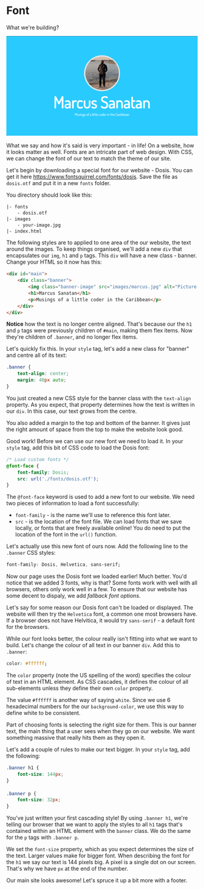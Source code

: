 # Font

What we're building?

![Screenshot of completed step](screenshot06.png)

What we say and how it's said is very important \- in life! On a website, how it looks matter as well. Fonts are an intricate part of web design. With CSS, we can change the font of our text to match the theme of our site.

Let's begin by downloading a special font for our website \- Dosis. You can get it here <https://www.fontsquirrel.com/fonts/dosis>. Save the file as `dosis.otf` and put it in a new `fonts` folder.

You directory should look like this:

```plaintext
|- fonts
    - dosis.otf
|- images
    - your-image.jpg
|- index.html
```

The following styles are to applied to one area of the our website, the text around the images. To keep things organised, we'll add a new `div` that encapsulates our `img`, `h1` and `p` tags. This `div` will have a new class \- banner. Change your HTML so it now has this:

```html
<div id="main">
    <div class="banner">
        <img class="banner-image" src="images/marcus.jpg" alt="Picture of me" width="300px">
        <h1>Marcus Sanatan</h1>
        <p>Musings of a little coder in the Caribbean</p>
    </div>
</div>
```

**Notice** how the text is no longer centre aligned. That's because our the `h1` and `p` tags were previously children of `#main`, making them flex items. Now they're children of `.banner`, and no longer flex items.

Let's quickly fix this. In your `style` tag, let's add a new class for "banner" and centre all of its text:

```css
.banner {
    text-align: center;
    margin: 40px auto;
}
```

You just created a new CSS style for the banner class with the `text-align` property. As you expect, that property determines how the text is written in our `div`. In this case, our text grows from the centre.

You also added a margin to the top and bottom of the banner. It gives just the right amount of space from the top to make the website look good.

Good work! Before we can use our new font we need to load it. In your `style` tag, add this bit of CSS code to load the Dosis font:

```css
/* Load custom fonts */
@font-face {
    font-family: Dosis;
    src: url('./fonts/dosis.otf');
}
```

The `@font-face` keyword is used to add a new font to our website. We need two pieces of information to load a font successfully:

* `font-family` \- is the name we'll use to reference this font later.
* `src` \- is the location of the font file. We can load fonts that we save locally, or fonts that are freely available online! You do need to put the location of the font in the `url()` function.

Let's actually use this new font of ours now. Add the following line to the `.banner` CSS styles:

```css
font-family: Dosis, Helvetica, sans-serif;
```

Now our page uses the Dosis font we loaded earlier! Much better. You'd notice that we added 3 fonts, why is that? Some fonts work with well with all browsers, others only work well in a few. To ensure that our website has some decent to dispaly, we add *fallback font options*.

Let's say for some reason our Dosis font can't be loaded or displayed. The website will then try the `Helvetica` font, a common one most browsers have. If a browser does not have Helvitica, it would try `sans-serif` \- a default font for the browsers.

While our font looks better, the colour really isn't fitting into what we want to build. Let's change the colour of all text in our banner `div`. Add this to `.banner`:

```css
color: #ffffff;
```

The `color` property (note the US spelling of the word) specifies the colour of text in an HTML element. As CSS cascades, it defines the colour of all sub-elements unless they define their own `color` property.

The value `#ffffff` is another way of saying `white`. Since we use 6 hexadecimal numbers for the our `background-color`, we use this way to define white to be consistent.

Part of choosing fonts is selecting the right size for them. This is our banner text, the main thing that a user sees when they go on our website. We want something massive that really hits them as they open it.

Let's add a couple of rules to make our text bigger. In your `style` tag, add the following:

```css
.banner h1 {
    font-size: 144px;
}

.banner p {
    font-size: 32px;
}
```

You've just written your first cascading style! By using `.banner h1`, we're telling our browser that we want to apply the styles to all `h1` tags that's contained within an HTML element with the `banner` class. We do the same for the `p` tags with `.banner p`.

We set the `font-size` property, which as you expect determines the size of the text. Larger values make for bigger font. When describing the font for the `h1` we say our text is 144 pixels big. A pixel is a single dot on our screen. That's why we have `px` at the end of the number.

Our main site looks awesome! Let's spruce it up a bit more with a footer.
